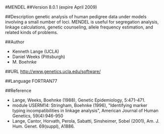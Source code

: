#MENDEL
##Version
8.0.1 (expire April 2009)

##Description
genetic analysis of human pedigree data under models involving a small number of loci. MENDEL is useful for segregation analysis, linkage calculations, genetic counseling, allele frequency estimation, and related kinds of problems.

##Author
* Kenneth Lange (UCLA)
* Daniel Weeks (Pittsburgh)
* M. Boehnke

##URL
http://www.genetics.ucla.edu/software/

##Language
FORTRAN77

##Reference
* Lange, Weeks, Boehnke (1988), Genetic Epidemiology, 5:471-471.
* module USERM14: Stringham, Boehnke (1996), "Identifying marker typing incompatibilities in linkage analysis", American Journal of Human Genetics, 59(4):946-950
* Lange, Cantor, Horvath, Perola, Sabatti, Sinsheimer, Sobel (2001), Am. J. Hum. Genet. 69(suppl), A1886.

